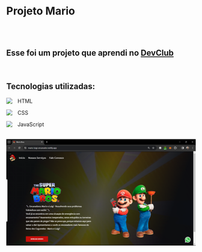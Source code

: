 <h1>Projeto Mario</h1>
<br>
<br>
<h2>Esse foi um projeto que aprendi no <a href="https://rodolfomori.com.br/devclub" target="_blank">DevClub</a></h2>
<br> 
<h2>Tecnologias utilizadas:</h2>
<div style="display: inline_block">
<p>HTML<img  align="left" width="30px" src="https://cdn.jsdelivr.net/npm/simple-icons@3.13.0/icons/html5.svg"></p>
<p>CSS<img align="left" width="30px" src="https://cdn.jsdelivr.net/npm/simple-icons@3.13.0/icons/css3.svg"></p>
<p>JavaScript<img align="left" width="30px" src="https://cdn.jsdelivr.net/npm/simple-icons@3.13.0/icons/javascript.svg"></p>
</div>
<br>
<img src="https://github.com/luisafalquetoz/projeto-mario/blob/main/site%20mario%20pc.png?raw=true"> 
